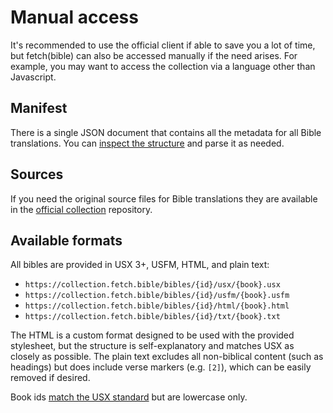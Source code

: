 
# Manual access

It's recommended to use the official client if able to save you a lot of time, but fetch(bible) can also be accessed manually if the need arises. For example, you may want to access the collection via a language other than Javascript.

## Manifest
There is a single JSON document that contains all the metadata for all Bible translations. You can [inspect the structure](https://collection.fetch.bible/bibles/manifest.json) and parse it as needed.

## Sources
If you need the original source files for Bible translations they are available in the [official collection](https://github.com/gracious-tech/fetch_collection) repository.

## Available formats
All bibles are provided in USX 3+, USFM, HTML, and plain text:
 * `https://collection.fetch.bible/bibles/{id}/usx/{book}.usx`
 * `https://collection.fetch.bible/bibles/{id}/usfm/{book}.usfm`
 * `https://collection.fetch.bible/bibles/{id}/html/{book}.html`
 * `https://collection.fetch.bible/bibles/{id}/txt/{book}.txt`

The HTML is a custom format designed to be used with the provided stylesheet, but the structure is self-explanatory and matches USX as closely as possible. The plain text excludes all non-biblical content (such as headings) but does include verse markers (e.g. `[2]`), which can be easily removed if desired.

Book ids [match the USX standard](https://ubsicap.github.io/usx/vocabularies.html#usx-vocab-bookcode) but are lowercase only.

